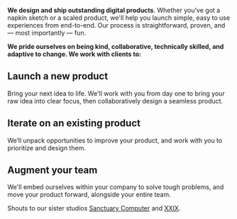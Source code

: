 

**We design and ship outstanding digital products**. Whether you've got a napkin sketch or a scaled product, we'll help you launch simple, easy to use experiences from end-to-end. Our process is straightforward, proven, and — most importantly — fun.

**We pride ourselves on being kind, collaborative, technically skilled, and adaptive to change. We work with clients to:**
## Launch a new product
Bring your next idea to life. We'll work with you from day one to bring your raw idea into clear focus, then collaboratively design a seamless product.

## Iterate on an existing product
We’ll unpack opportunities to improve your product, and work with you to prioritize and design them.

## Augment your team
We'll embed ourselves within your company to solve tough problems, and move your product forward, alongside your entire team.

Shouts to our sister studios [Sanctuary Computer](https://www.sanctuary.computer) and [XXIX](https://www.xxix.co).